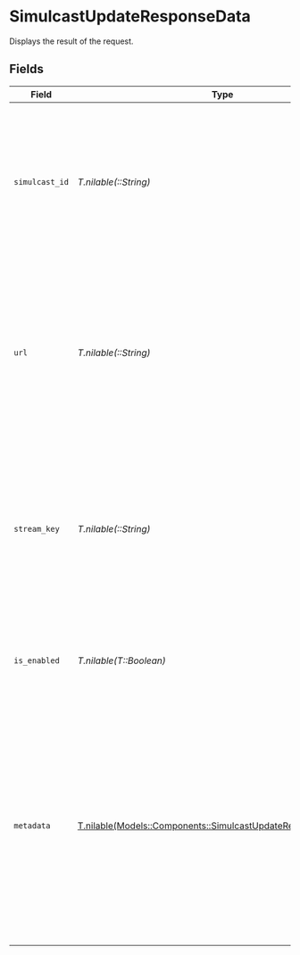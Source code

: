 # SimulcastUpdateResponseData

Displays the result of the request.


## Fields

| Field                                                                                                                                                                                                    | Type                                                                                                                                                                                                     | Required                                                                                                                                                                                                 | Description                                                                                                                                                                                              | Example                                                                                                                                                                                                  |
| -------------------------------------------------------------------------------------------------------------------------------------------------------------------------------------------------------- | -------------------------------------------------------------------------------------------------------------------------------------------------------------------------------------------------------- | -------------------------------------------------------------------------------------------------------------------------------------------------------------------------------------------------------- | -------------------------------------------------------------------------------------------------------------------------------------------------------------------------------------------------------- | -------------------------------------------------------------------------------------------------------------------------------------------------------------------------------------------------------- |
| `simulcast_id`                                                                                                                                                                                           | *T.nilable(::String)*                                                                                                                                                                                    | :heavy_minus_sign:                                                                                                                                                                                       | When you create the new simulcast, FastPix assign a universal unique identifier which can contain a maximum of 255 characters.                                                                           | 8717422d89288ad5958d4a86e9afe2a2                                                                                                                                                                         |
| `url`                                                                                                                                                                                                    | *T.nilable(::String)*                                                                                                                                                                                    | :heavy_minus_sign:                                                                                                                                                                                       | The RTMP hostname, combined with the application name, is crucial for connecting to third-party live streaming services and transmitting the live stream.                                                | rtmp://hyd01.contribute.live-video.net/app/                                                                                                                                                              |
| `stream_key`                                                                                                                                                                                             | *T.nilable(::String)*                                                                                                                                                                                    | :heavy_minus_sign:                                                                                                                                                                                       | A unique stream key is generated for streaming, allowing the user to start streaming on any third-party platform using this key.                                                                         | 9310547d1df9c219d851d91d5b768b36k61a264dcc447b63da6fb79ef925cd76d                                                                                                                                        |
| `is_enabled`                                                                                                                                                                                             | *T.nilable(T::Boolean)*                                                                                                                                                                                  | :heavy_minus_sign:                                                                                                                                                                                       | When the value is set to false, the simulcast will be disabled for the given stream                                                                                                                      | false                                                                                                                                                                                                    |
| `metadata`                                                                                                                                                                                               | [T.nilable(Models::Components::SimulcastUpdateResponseMetadata)](../../models/shared/simulcastupdateresponsemetadata.md)                                                                                 | :heavy_minus_sign:                                                                                                                                                                                       | Arbitrary user-supplied metadata that will be included in the simulcast details. Can be used to store your own ID for a video along with the simulcast. Max:255 characters, Upto 10 entries are allowed. |                                                                                                                                                                                                          |